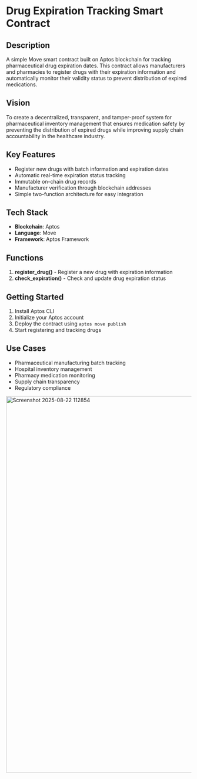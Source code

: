 # Drug Expiration Tracking Smart Contract

## Description

A simple Move smart contract built on Aptos blockchain for tracking pharmaceutical drug expiration dates. This contract allows manufacturers and pharmacies to register drugs with their expiration information and automatically monitor their validity status to prevent distribution of expired medications.

## Vision

To create a decentralized, transparent, and tamper-proof system for pharmaceutical inventory management that ensures medication safety by preventing the distribution of expired drugs while improving supply chain accountability in the healthcare industry.

## Key Features

- Register new drugs with batch information and expiration dates
- Automatic real-time expiration status tracking
- Immutable on-chain drug records
- Manufacturer verification through blockchain addresses
- Simple two-function architecture for easy integration

## Tech Stack

- **Blockchain**: Aptos
- **Language**: Move
- **Framework**: Aptos Framework

## Functions

1. **register_drug()** - Register a new drug with expiration information
2. **check_expiration()** - Check and update drug expiration status

## Getting Started

1. Install Aptos CLI
2. Initialize your Aptos account
3. Deploy the contract using `aptos move publish`
4. Start registering and tracking drugs

## Use Cases

- Pharmaceutical manufacturing batch tracking
- Hospital inventory management  
- Pharmacy medication monitoring
- Supply chain transparency
- Regulatory compliance

<img width="1920" height="1020" alt="Screenshot 2025-08-22 112854" src="https://github.com/user-attachments/assets/3e8d9801-bdd2-4dd1-9a96-a76556419f48" />
